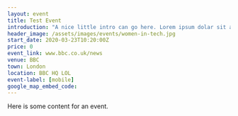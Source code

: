 ```yaml
---
layout: event
title: Test Event
introduction: "A nice little intro can go here. Lorem ipsum dolar sit amet, consectetur adipiscing elit, sed do eiusmod tempor."
header_image: /assets/images/events/women-in-tech.jpg
start_date: 2020-03-23T10:20:00Z
price: 0
event_link: www.bbc.co.uk/news
venue: BBC
town: London
location: BBC HQ LOL
event-label: [mobile]
google_map_embed_code:
---
```


Here is some content for an event.